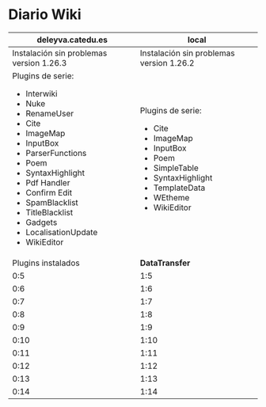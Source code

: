 # Diario Wiki

| deleyva.catedu.es | local |
| -- | -- |
| Instalación sin problemas version 1.26.3| Instalación sin problemas version 1.26.2|
| Plugins de serie: <ul><li>Interwiki</li><li>Nuke</li><li>RenameUser</li><li>Cite</li><li>ImageMap</li><li>InputBox</li><li> ParserFunctions</li><li>Poem</li><li>SyntaxHighlight</li><li>Pdf Handler</li><li>Confirm Edit</li><li>SpamBlacklist</li><li>TitleBlacklist</li><li>Gadgets <li>LocalisationUpdate</li><li>WikiEditor</li></ul>|Plugins de serie: <ul><li>Cite</li><li>ImageMap</li><li>InputBox</li><li>Poem</li><li>SimpleTable<li>SyntaxHighlight</li><li>TemplateData</li><li>WEtheme</li><li>WikiEditor</li></ul>|
|Plugins instalados | **DataTransfer** |
| 0:5 | 1:5 |
| 0:6 | 1:6 |
| 0:7 | 1:7 |
| 0:8 | 1:8 |
| 0:9 | 1:9 |
| 0:10 | 1:10 |
| 0:11 | 1:11 |
| 0:12 | 1:12 |
| 0:13 | 1:13 |
| 0:14 | 1:14 |
